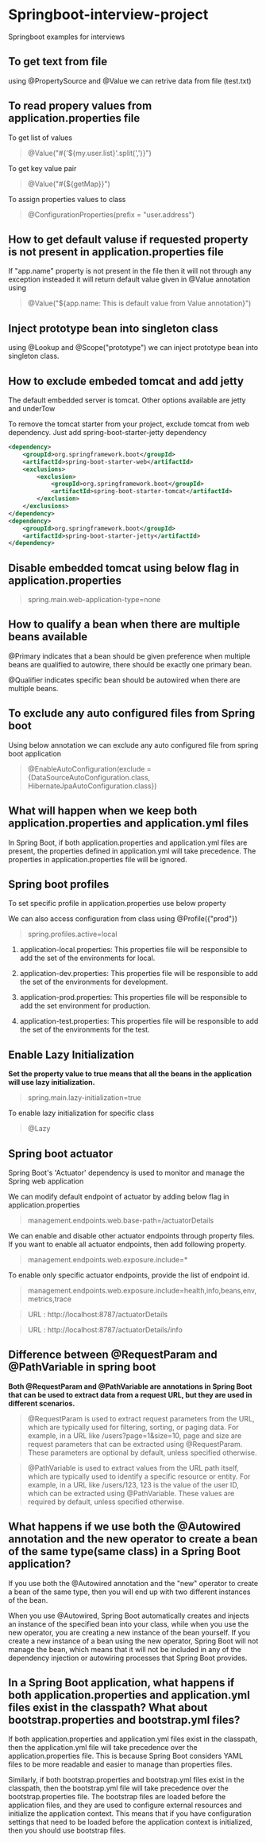 # Springboot-interview-project
Springboot examples for interviews

## To get text from file 
using @PropertySource and @Value we can retrive data from file (test.txt)

## To read propery values from application.properties file

To get list of values
> @Value("#{'${my.user.list}'.split(',')}")

To get key value pair
> @Value("#{${getMap}}")

To assign properties values to class
> @ConfigurationProperties(prefix = "user.address")

## How to get default valuse if requested property is not present in application.properties file
If "app.name" property is not present in the file then it will not through any exception 
insteaded it will return default value given in @Value annotation using

> @Value("${app.name: This is default value from Value annotation}")

## Inject prototype bean into singleton class
using @Lookup and @Scope("prototype") we can inject prototype bean into singleton class.

## How to exclude embeded tomcat and add jetty
The default embedded server is tomcat. Other options available are jetty and underTow

To remove the tomcat starter from your project, exclude tomcat from web dependency. Just add spring-boot-starter-jetty dependency
```xml
<dependency>
	<groupId>org.springframework.boot</groupId>
	<artifactId>spring-boot-starter-web</artifactId>
	<exclusions>
		<exclusion>
			<groupId>org.springframework.boot</groupId>
			<artifactId>spring-boot-starter-tomcat</artifactId>
		</exclusion>
	</exclusions>
</dependency>
<dependency>
    <groupId>org.springframework.boot</groupId>
    <artifactId>spring-boot-starter-jetty</artifactId>
</dependency>
```

## Disable embedded tomcat using below flag in application.properties
> spring.main.web-application-type=none

## How to qualify a bean when there are multiple beans available
@Primary indicates that a bean should be given preference when multiple beans are qualified to autowire, there should be exactly one primary bean.

@Qualifier indicates specific bean should be autowired when there are multiple beans.

## To exclude any auto configured files from Spring boot
Using below annotation we can exclude any auto configured file from spring boot application

> @EnableAutoConfiguration(exclude = {DataSourceAutoConfiguration.class, HibernateJpaAutoConfiguration.class})


## What will happen when we keep both application.properties and application.yml files
In Spring Boot, if both application.properties and application.yml files are present, the properties defined in application.yml will take precedence. The properties in application.properties file will be ignored.


## Spring boot profiles
To set specific profile in application.properties use below property

We can also access configuration from class using  @Profile({"prod"})

> spring.profiles.active=local

1. application-local.properties: This properties file will be responsible to add the set of the environments for local.

2. application-dev.properties: This properties file will be responsible to add the set of the environments for development.

3. application-prod.properties: This properties file will be responsible to add the set environment for production.

4. application-test.properties: This properties file will be responsible to add the set of the environments for the test.

## Enable Lazy Initialization
**Set the property value to true means that all the beans in the application will use lazy initialization.**
> spring.main.lazy-initialization=true

To enable lazy initialization for specific class
> @Lazy

## Spring boot actuator
Spring Boot's 'Actuator' dependency is used to monitor and manage the Spring web application

We can modify default endpoint of actuator by adding below flag in application.properties
> management.endpoints.web.base-path=/actuatorDetails

We can enable and disable other actuator endpoints through property files. 
If you want to enable all actuator endpoints, then add following property.
> management.endpoints.web.exposure.include=*

To enable only specific actuator endpoints, provide the list of endpoint id.
> management.endpoints.web.exposure.include=health,info,beans,env,metrics,trace

> URL : http://localhost:8787/actuatorDetails

> URL : http://localhost:8787/actuatorDetails/info


## Difference between @RequestParam and @PathVariable in spring boot

**Both @RequestParam and @PathVariable are annotations in Spring Boot that can be used to extract data from a request URL, but they are used in different scenarios.**

> @RequestParam is used to extract request parameters from the URL, which are typically used for filtering, sorting, or paging data. 
For example, in a URL like /users?page=1&size=10, page and size are request parameters that can be extracted using @RequestParam. 
These parameters are optional by default, unless specified otherwise.

> @PathVariable is used to extract values from the URL path itself, which are typically used to identify a specific resource or entity. 
For example, in a URL like /users/123, 123 is the value of the user ID, which can be extracted using @PathVariable. 
These values are required by default, unless specified otherwise.


## What happens if we use both the @Autowired annotation and the new operator to create a bean of the same type(same class) in a Spring Boot application?

If you use both the @Autowired annotation and the "new" operator to create a bean of the same type, 
then you will end up with two different instances of the bean. 

When you use @Autowired, Spring Boot automatically creates and injects an instance of the specified bean into your class, 
while when you use the new operator, you are creating a new instance of the bean yourself. 
If you create a new instance of a bean using the new operator, Spring Boot will not manage the bean, 
which means that it will not be included in any of the dependency injection or autowiring processes that Spring Boot provides.

## In a Spring Boot application, what happens if both application.properties and application.yml files exist in the classpath? What about bootstrap.properties and bootstrap.yml files?

If both application.properties and application.yml files exist in the classpath, then the application.yml file will take precedence over the application.properties file. 
This is because Spring Boot considers YAML files to be more readable and easier to manage than properties files. 

Similarly, if both bootstrap.properties and bootstrap.yml files exist in the classpath, then the bootstrap.yml file will take precedence over the bootstrap.properties file. 
The bootstrap files are loaded before the application files, and they are used to configure external resources and initialize the application context. 
This means that if you have configuration settings that need to be loaded before the application context is initialized, then you should use bootstrap files. 

